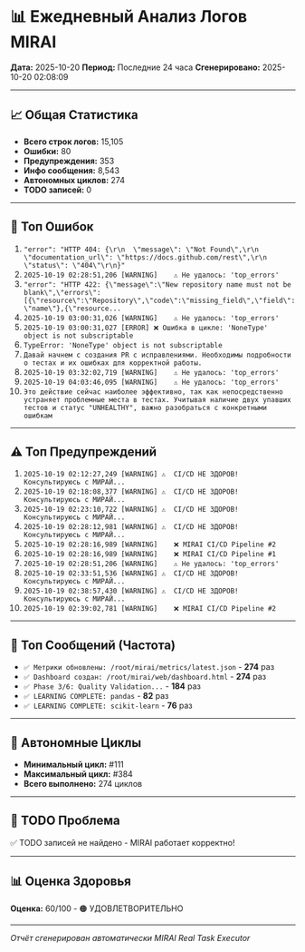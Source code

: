 # 📊 Ежедневный Анализ Логов MIRAI

**Дата:** 2025-10-20
**Период:** Последние 24 часа
**Сгенерировано:** 2025-10-20 02:08:09

---

## 📈 Общая Статистика

- **Всего строк логов:** 15,105
- **Ошибки:** 80
- **Предупреждения:** 353
- **Инфо сообщения:** 8,543
- **Автономных циклов:** 274
- **TODO записей:** 0

---

## 🔴 Топ Ошибок

1. `"error": "HTTP 404: {\r\n  \"message\": \"Not Found\",\r\n  \"documentation_url\": \"https://docs.github.com/rest\",\r\n  \"status\": \"404\"\r\n}"`
2. `2025-10-19 02:28:51,206 [WARNING]    ⚠️ Не удалось: 'top_errors'`
3. `"error": "HTTP 422: {\"message\":\"New repository name must not be blank\",\"errors\":[{\"resource\":\"Repository\",\"code\":\"missing_field\",\"field\":\"name\"},{\"resource...`
4. `2025-10-19 03:00:31,026 [WARNING]    ⚠️ Не удалось: 'top_errors'`
5. `2025-10-19 03:00:31,027 [ERROR] ❌ Ошибка в цикле: 'NoneType' object is not subscriptable`
6. `TypeError: 'NoneType' object is not subscriptable`
7. `Давай начнем с создания PR с исправлениями. Необходимы подробности о тестах и их ошибках для корректной работы.`
8. `2025-10-19 03:32:02,719 [WARNING]    ⚠️ Не удалось: 'top_errors'`
9. `2025-10-19 04:03:46,095 [WARNING]    ⚠️ Не удалось: 'top_errors'`
10. `Это действие сейчас наиболее эффективно, так как непосредственно устраняет проблемные места в тестах. Учитывая наличие двух упавших тестов и статус "UNHEALTHY", важно разобраться с конкретными ошибкам`

---

## ⚠️ Топ Предупреждений

1. `2025-10-19 02:12:27,249 [WARNING] ⚠️  CI/CD НЕ ЗДОРОВ! Консультируюсь с МИРАЙ...`
2. `2025-10-19 02:18:08,377 [WARNING] ⚠️  CI/CD НЕ ЗДОРОВ! Консультируюсь с МИРАЙ...`
3. `2025-10-19 02:23:10,722 [WARNING] ⚠️  CI/CD НЕ ЗДОРОВ! Консультируюсь с МИРАЙ...`
4. `2025-10-19 02:28:12,981 [WARNING] ⚠️  CI/CD НЕ ЗДОРОВ! Консультируюсь с МИРАЙ...`
5. `2025-10-19 02:28:16,989 [WARNING]    ❌ MIRAI CI/CD Pipeline #2`
6. `2025-10-19 02:28:16,989 [WARNING]    ❌ MIRAI CI/CD Pipeline #1`
7. `2025-10-19 02:28:51,206 [WARNING]    ⚠️ Не удалось: 'top_errors'`
8. `2025-10-19 02:33:51,536 [WARNING] ⚠️  CI/CD НЕ ЗДОРОВ! Консультируюсь с МИРАЙ...`
9. `2025-10-19 02:38:57,430 [WARNING] ⚠️  CI/CD НЕ ЗДОРОВ! Консультируюсь с МИРАЙ...`
10. `2025-10-19 02:39:02,781 [WARNING]    ❌ MIRAI CI/CD Pipeline #2`

---

## 💬 Топ Сообщений (Частота)

- `✅ Метрики обновлены: /root/mirai/metrics/latest.json` - **274** раз
- `✅ Dashboard создан: /root/mirai/web/dashboard.html` - **274** раз
- `✅ Phase 3/6: Quality Validation...` - **184** раз
- `✅ LEARNING COMPLETE: pandas` - **82** раз
- `✅ LEARNING COMPLETE: scikit-learn` - **76** раз

---

## 🔄 Автономные Циклы

- **Минимальный цикл:** #111
- **Максимальный цикл:** #384
- **Всего выполнено:** 274 циклов

---

## 🚨 TODO Проблема

✅ TODO записей не найдено - MIRAI работает корректно!

---

## 📊 Оценка Здоровья

**Оценка:** 60/100 - 🟠 УДОВЛЕТВОРИТЕЛЬНО

---

*Отчёт сгенерирован автоматически MIRAI Real Task Executor*
